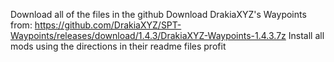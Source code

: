 Download all of the files in the github
Download DrakiaXYZ's Waypoints from: https://github.com/DrakiaXYZ/SPT-Waypoints/releases/download/1.4.3/DrakiaXYZ-Waypoints-1.4.3.7z
Install all mods using the directions in their readme files
profit
